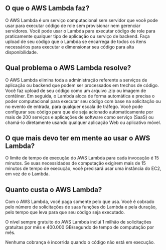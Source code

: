 ## O que o AWS Lambda faz?

O AWS Lambda é um serviço computacional sem servidor que você pode usar para executar código de role sem provisionar nem gerenciar servidores. Você pode usar o Lambda para executar código de role para praticamente qualquer tipo de aplicação ou serviço de backend. Faça upload de seu código que o Lambda se encarrega de todos os itens necessários para executar e dimensionar seu código para alta disponibilidade.

## Qual problema o AWS Lambda resolve?

O AWS Lambda elimina toda a administração referente a serviços de aplicação ou backend que podem ser processados em trechos de código. Você faz upload de seu código como um arquivo .zip ou imagem de contêiner. Em seguida, o Lambda aloca de forma automática e precisa o poder computacional para executar seu código com base na solicitação ou no evento de entrada, para qualquer escala de tráfego. Você pode configurar seu código para que ele seja acionado automaticamente por mais de 200 serviços e aplicações de software como serviço (SaaS) ou chamá-lo diretamente usando qualquer aplicação Web ou aplicativo móvel.

## O que mais devo ter em mente ao usar o AWS Lambda?

O limite de tempo de execução do AWS Lambda para cada invocação é 15 minutos. Se suas necessidades de computação exigirem mais de 15 minutos de tempo de execução, você precisará usar uma instância do EC2, em vez de o Lambda.

## Quanto custa o AWS Lambda?

Com o AWS Lambda, você paga somente pelo que usa. Você é cobrado pelo número de solicitações de suas funções do Lambda e pela duração, pelo tempo que leva para que seu código seja executado.

O nível sempre gratuito do AWS Lambda inclui 1 milhão de solicitações gratuitas por mês e 400.000 GB/segundo de tempo de computação por mês.

Nenhuma cobrança é incorrida quando o código não está em execução.